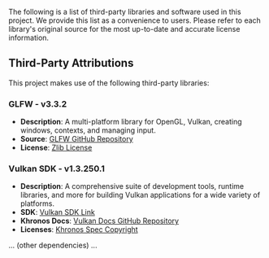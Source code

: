The following is a list of third-party libraries and software used in this project. We provide this list as a convenience to users. Please refer to each library's original source for the most up-to-date and accurate license information.

## Third-Party Attributions

This project makes use of the following third-party libraries:

### GLFW - v3.3.2
- **Description**: A multi-platform library for OpenGL, Vulkan, creating windows, contexts, and managing input.
- **Source**: [GLFW GitHub Repository](https://github.com/glfw/glfw)
- **License**: [Zlib License](https://github.com/glfw/glfw/blob/master/LICENSE.md)


### Vulkan SDK - v1.3.250.1
- **Description**: A comprehensive suite of development tools, runtime libraries, and more for building Vulkan applications for a wide variety of platforms.
- **SDK**: [Vulkan SDK Link](https://www.lunarg.com/vulkan-sdk/)
- **Khronos Docs**: [Vulkan Docs GitHub Repository](https://github.com/KhronosGroup/Vulkan-Docs)
- **Licenses**: [Khronos Spec Copyright](https://github.com/KhronosGroup/Vulkan-Docs/blob/main/LICENSES)

... (other dependencies) ...

